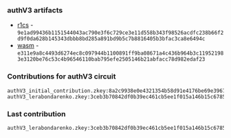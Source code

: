 ### authV3 artifacts

- [r1cs](./contributions/authV3/authV3.r1cs) - `9e1ad99436b1151544043ac790e3f6c729ce3e11d558b343f98526acdfc238b66f2d9f0da628b145343dbbb8bd285a891bd9b5c7b8816405b3bfac3ca8e6494c`
- [wasm](./contributions/authV3/authV3.wasm) - `e311e9a8c4493d6274ec8c097944b1100891ff9ba08671a4c436b964b3c119521983e3120be76c53c4b96546110bab795efe2505146b21abfacc78d982edaf23`

### Contributions for authV3 circuit

```
authV3_initial_contribution.zkey:8a2c9938e0e4321354b58d91e4176be69e39677c9faed2d7d82d6959075f71650e551b52fe48eaa050b7b8d09eae1d9c7824ceb264a57d626bba60ab8b4e7450
authV3_lerabondarenko.zkey:3ceb3b70842df0b39ec461cb5ee1f015a146b15c678522ad17da8851d1360cb7c994b9fb4415520e9eefb995f1f686f48fc95aec6b92ee32f06b4e56ff5cf700
```

### Last contribution
```
authV3_lerabondarenko.zkey:3ceb3b70842df0b39ec461cb5ee1f015a146b15c678522ad17da8851d1360cb7c994b9fb4415520e9eefb995f1f686f48fc95aec6b92ee32f06b4e56ff5cf700
```
